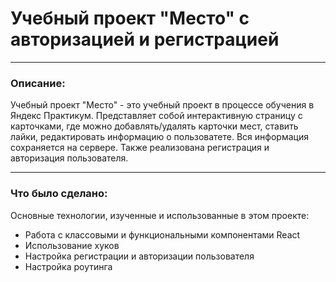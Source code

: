 # **Учебный проект "Место" с авторизацией и регистрацией**
___
### Описание:
Учебный проект "Место" - это учебный проект в процессе обучения в Яндекс Практикум. Представляет собой интерактивную страницу с карточками, где можно добавлять/удалять карточки мест, ставить лайки, редактировать информацию о пользоватете. Вся информация сохраняется на сервере. Также реализована регистрация и авторизация пользователя.
___
### Что было сделано:
Основные технологии, изученные и использованные в этом проекте:
* Работа с классовыми и функциональными компонентами React
* Использование хуков
* Настройка регистрации и авторизации пользователя
* Настройка роутинга
